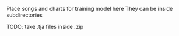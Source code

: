 Place songs and charts for training model here
They can be inside subdirectories

TODO: take .tja files inside .zip
